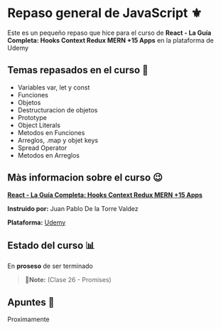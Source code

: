 # Repaso general de JavaScript ⚜

Este es un pequeño repaso que hice para el curso de **React - La Guía Completa: Hooks Context Redux MERN +15 Apps** en la plataforma de Udemy


## Temas repasados en el curso 📑
- Variables var, let y const
- Funciones
- Objetos
- Destructuracion de objetos
- Prototype
- Object Literals
- Metodos en Funciones
- Arreglos, .map y objet keys
- Spread Operator
- Metodos en Arreglos

## Màs informacion sobre el curso 😉

**[React - La Guía Completa: Hooks Context Redux MERN +15 Apps](https://www.udemy.com/course/react-de-principiante-a-experto-creando-mas-de-10-aplicaciones/ "*React - La Guía Completa")**

**Instruido por:**  Juan Pablo De la Torre Valdez

**Plataforma:** [Udemy](https://www.udemy.com/)


## Estado del curso 📊


En **proseso** de ser terminado

> 📝**Note:** (Clase 26 - Promises)



## Apuntes  📝

Proximamente


